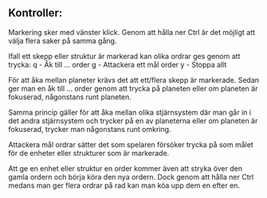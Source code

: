 ## Kontroller:

Markering sker med vänster klick. Genom att hålla ner Ctrl är det möjligt att välja flera saker på samma gång.

Ifall ett skepp eller struktur är markerad kan olika ordrar ges genom att trycka:
q - Åk till ... order
g - Attackera ett mål order
y - Stoppa allt

För att åka mellan planeter krävs det att ett/flera skepp är markerade. Sedan ger man en åk till ... order genom att trycka på planeten eller om planeten är fokuserad, någonstans runt planeten.

Samma princip gäller för att åka mellan olika stjärnsystem där man går in i det andra stjärnsystem och trycker på en av planeterna eller om planeten är fokuserad, trycker man någonstans runt omkring. 

Attackera mål ordrar sätter det som spelaren försöker trycka på som målet för de enheter eller strukturer som är markerade.

Att ge en enhet eller struktur en order kommer även att stryka över den gamla ordern och börja köra den nya ordern. Dock genom att hålla ner Ctrl medans man ger flera ordrar på rad kan man köa upp dem en efter en.

